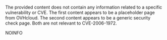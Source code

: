 The provided content does not contain any information related to a specific vulnerability or CVE. The first content appears to be a placeholder page from OVHcloud. The second content appears to be a generic security check page. Both are not relevant to CVE-2006-1972.

NOINFO